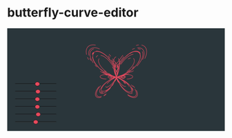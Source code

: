 # butterfly-curve-editor

<p align="center">
  <img src="https://raw.githubusercontent.com/preziotte/butterfly-curve-editor/master/screenshot.png"/>
</p>


